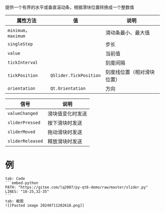 提供一个有界的水平或垂直滚动条，根据滑块位置转换成一个整数值

|属性方法|值|说明|
| ----------| ------| ----------------------------|
|`minimum`，`maximum`||滑动条最小、最大值|
|`singleStep`||步长|
|`value`||当前值|
|`tickInterval`||刻度间隔|
|`tickPosition`|`QSlider.TickPosition`|刻度线位置（相对滑块位置）|
|`orientation`|`Qt.Orientation`|方向|

|信号|说明|
| ------| ------------------|
|`valueChanged`|滑块值变化时发送|
|`sliderPressed`|按下滑块时发送|
|`sliderMoved`|拖动滑块时发送|
|`sliderReleased`|释放滑块时发送|
# 例

````tabs
tab: Code
```embed-python
PATH: "https://gitee.com/lq2007/py-qt6-demo/raw/master/slider.py"
LINES: "18-25,32-35"
```
tab: 截图
![[Pasted image 20240711202618.png]]
````

